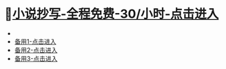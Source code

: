 

# 🐾[小说抄写-全程免费-30/小时-点击进入](https://web.botgate.cn/)
-
-  [备用1-点击进入](https://web.botgate.cn/)
-  [备用2-点击进入](https://web.botgate.cn/)
-  [备用3-点击进入](https://web.botgate.cn/)

